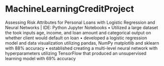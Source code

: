 # MachineLearningCreditProject
Assessing Risk Attributes for Personal Loans with Logistic Regression and Neural Networks | IDE: Python Jupyter Notebooks
•	Utilized a large dataset the took inputs age, income, and loan amount and categorical output on whether client would default on loan
•	developed a logistic regression model and data visualization utilizing pandas, NumPy matplotlib and sklearn with 88% accuracy
•	established creating a multi-level neural network with hyperparameters utilizing TensorFlow that produced an unsupervised learning model with 69% accuracy

